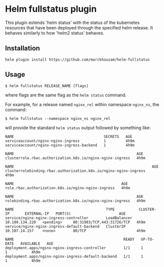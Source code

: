 # Helm fullstatus plugin

This plugin extends 'helm status' with the status of the kubernetes
resources that have been deployed through the specified helm release.
It behaves similarly to how 'helm2 status' behaves.

## Installation

```
helm plugin install https://github.com/marckhouzam/helm-fullstatus
```

## Usage

```
$ helm fullstatus RELEASE_NAME [flags]
```
where flags are the same flag as the `helm status` command.

For example, for a release named `nginx_rel` within namespace `nginx_ns`, the command:
```
$ helm fullstatus --namespace nginx_ns nginx_rel
```
will provide the standard `helm status` output followed by something like:

```
NAME                                         SECRETS   AGE
serviceaccount/nginx-nginx-ingress           1         4h9m
serviceaccount/nginx-nginx-ingress-backend   1         4h9m

NAME                                                        AGE
clusterrole.rbac.authorization.k8s.io/nginx-nginx-ingress   4h9m

NAME                                                               AGE
clusterrolebinding.rbac.authorization.k8s.io/nginx-nginx-ingress   4h9m

NAME                                                 AGE
role.rbac.authorization.k8s.io/nginx-nginx-ingress   4h9m

NAME                                                        AGE
rolebinding.rbac.authorization.k8s.io/nginx-nginx-ingress   4h9m

NAME                                          TYPE           CLUSTER-IP       EXTERNAL-IP   PORT(S)                      AGE
service/nginx-nginx-ingress-controller        LoadBalancer   10.109.134.220   <pending>     80:31903/TCP,443:31726/TCP   4h9m
service/nginx-nginx-ingress-default-backend   ClusterIP      10.107.14.157    <none>        80/TCP                       4h9m

NAME                                                  READY   UP-TO-DATE   AVAILABLE   AGE
deployment.apps/nginx-nginx-ingress-controller        1/1     1            1           4h9m
deployment.apps/nginx-nginx-ingress-default-backend   1/1     1            1           4h9m
```